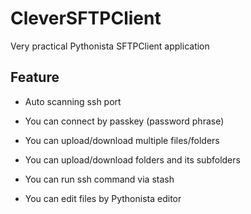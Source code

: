 # CleverSFTPClient
Very practical Pythonista SFTPClient application

## Feature
* Auto scanning ssh port

* You can connect by passkey (password phrase)

* You can upload/download multiple files/folders

* You can upload/download folders and its subfolders

* You can run ssh command via stash

* You can edit files by Pythonista editor

